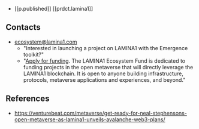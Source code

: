 
- [[p.published]] [[prdct.lamina1]]

## Contacts

- ecosystem@lamina1.com 
  - "Interested in launching a project on LAMINA1 with the Emergence toolkit?"
  - "[Apply for funding](https://www.lamina1.com/ecosystem). The LAMINA1 Ecosystem Fund is dedicated to funding projects in the open metaverse that will directly leverage the LAMINA1 blockchain. It is open to anyone building infrastructure, protocols, metaverse applications and experiences, and beyond."

## References

- https://venturebeat.com/metaverse/get-ready-for-neal-stephensons-open-metaverse-as-lamina1-unveils-avalanche-web3-plans/